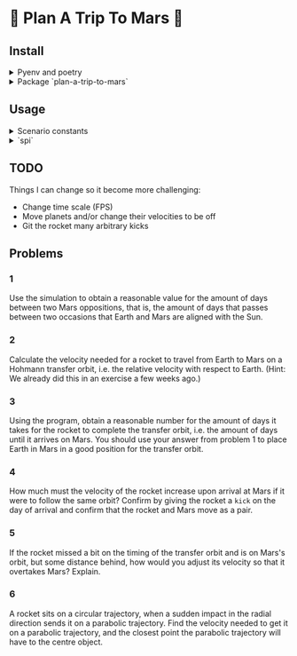 # :rocket: Plan A Trip To Mars :rocket:

## Install

<details>
<summary>Pyenv and poetry</summary>
<br>
(See their github repos, [here](https://github.com/pyenv/pyenv#installation) or
[here](https://github.com/pyenv/pyenv-installer), for a detailed guide.) Pyenv is
installed with

```sh
curl https://pyenv.run | bash
```

Poetry is simpler. You just do:

```sh
curl -sSL https://raw.githubusercontent.com/python-poetry/poetry/master/install-poetry.py | python -
```
</details>

<details>
<summary>Package `plan-a-trip-to-mars`</summary>
<br>
With `poetry`:

```sh
poetry install
```

and run with:

```sh
poetry run plan-a-trip-to-mars
```

Without `poetry` (using `pip`):

```sh
python setup.py install
```

and run with:

```sh
plan-a-trip-to-mars
```
</details>

## Usage

<details>
<summary>Scenario constants</summary>
<br>
There are five scenario constants:

-   `SIZE`: The length of the sides of the simulation, in metres.
-   `TOT_TIME`: The total time of the simulation, in units of `spi`. That is, changing
    the `spi` will change the unit of the total time (e.g. seconds to hours). This value
    decides how many iterations the simulation will use.
-   `FPS`: The frame rate of the animation. After the simulation has been calculated,
    only every n-th iteration is used (for an FPS of n). Useful if you need high temporal
    resolution, but a faster simulation.
-   `TIME_SCALE`: The clock shown in the animation is divided by `TIME_SCALE`,
    effectively changing the time unit.
-   `UNIT`: Add a time unit to the simulation clock.
</details>

<details>
<summary>`spi`</summary>
<br>
The `spi` decides how many seconds pass per iteration (seconds-per-iteration). By default,
everything is calculated using SI units, meaning seconds for time. This quickly become
computationally expensive when you want to simulate a solar system. Setting the `spi` to
`3600` will instead update all positions, velocities, etc. every hour. Be careful to also
change the timing of events; the time of a rocket's `kick` is now specified in hours.
</details>

## TODO

Things I can change so it become more challenging:

- Change time scale (FPS)
- Move planets and/or change their velocities to be off
- Git the rocket many arbitrary kicks

## Problems

### 1

Use the simulation to obtain a reasonable value for the amount of days between two Mars
oppositions, that is, the amount of days that passes between two occasions that Earth and
Mars are aligned with the Sun.

### 2

Calculate the velocity needed for a rocket to travel from Earth to Mars on a Hohmann
transfer orbit, i.e. the relative velocity with respect to Earth. (Hint: We already did
this in an exercise a few weeks ago.)

### 3

Using the program, obtain a reasonable number for the amount of days it takes for the
rocket to complete the transfer orbit, i.e. the amount of days until it arrives on Mars.
You should use your answer from problem 1 to place Earth in Mars in a good position for
the transfer orbit.

### 4

How much must the velocity of the rocket increase upon arrival at Mars if it were to
follow the same orbit? Confirm by giving the rocket a `kick` on the day of arrival and
confirm that the rocket and Mars move as a pair.

### 5

If the rocket missed a bit on the timing of the transfer orbit and is on Mars's orbit, but
some distance behind, how would you adjust its velocity so that it overtakes Mars?
Explain.

### 6

A rocket sits on a circular trajectory, when a sudden impact in the radial direction sends
it on a parabolic trajectory. Find the velocity needed to get it on a parabolic
trajectory, and the closest point the parabolic trajectory will have to the centre object.
